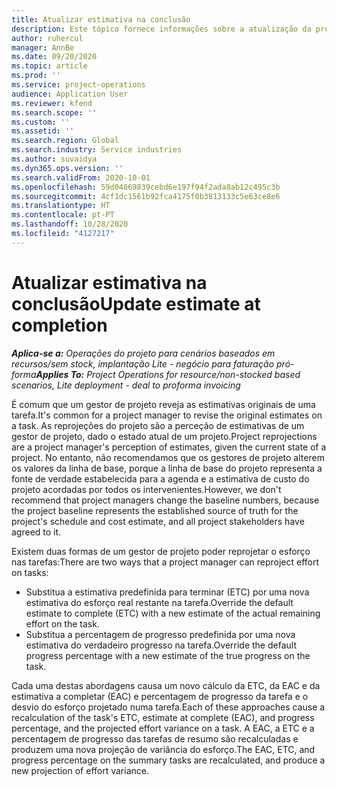 ```yaml
---
title: Atualizar estimativa na conclusão
description: Este tópico fornece informações sobre a atualização da projeção do esforço num projeto.
author: ruhercul
manager: AnnBe
ms.date: 09/20/2020
ms.topic: article
ms.prod: ''
ms.service: project-operations
audience: Application User
ms.reviewer: kfend
ms.search.scope: ''
ms.custom: ''
ms.assetid: ''
ms.search.region: Global
ms.search.industry: Service industries
ms.author: suvaidya
ms.dyn365.ops.version: ''
ms.search.validFrom: 2020-10-01
ms.openlocfilehash: 59d04869839cebd6e197f94f2ada8ab12c495c3b
ms.sourcegitcommit: 4cf1dc1561b92fca4175f0b3813133c5e63ce8e6
ms.translationtype: HT
ms.contentlocale: pt-PT
ms.lasthandoff: 10/28/2020
ms.locfileid: "4127217"
---
```

# <a name="update-estimate-at-completion"></a><span data-ttu-id="1c65d-103">Atualizar estimativa na conclusão</span><span class="sxs-lookup"><span data-stu-id="1c65d-103">Update estimate at completion</span></span>

<span data-ttu-id="1c65d-104">_**Aplica-se a:** Operações do projeto para cenários baseados em recursos/sem stock, implantação Lite - negócio para faturação pró-forma_</span><span class="sxs-lookup"><span data-stu-id="1c65d-104">_**Applies To:** Project Operations for resource/non-stocked based scenarios, Lite deployment - deal to proforma invoicing_</span></span>

<span data-ttu-id="1c65d-105">É comum que um gestor de projeto reveja as estimativas originais de uma tarefa.</span><span class="sxs-lookup"><span data-stu-id="1c65d-105">It's common for a project manager to revise the original estimates on a task.</span></span> <span data-ttu-id="1c65d-106">As reprojeções do projeto são a perceção de estimativas de um gestor de projeto, dado o estado atual de um projeto.</span><span class="sxs-lookup"><span data-stu-id="1c65d-106">Project reprojections are a project manager's perception of estimates, given the current state of a project.</span></span> <span data-ttu-id="1c65d-107">No entanto, não recomendamos que os gestores de projeto alterem os valores da linha de base, porque a linha de base do projeto representa a fonte de verdade estabelecida para a agenda e a estimativa de custo do projeto acordadas por todos os intervenientes.</span><span class="sxs-lookup"><span data-stu-id="1c65d-107">However, we don't recommend that project managers change the baseline numbers, because the project baseline represents the established source of truth for the project's schedule and cost estimate, and all project stakeholders have agreed to it.</span></span>

<span data-ttu-id="1c65d-108">Existem duas formas de um gestor de projeto poder reprojetar o esforço nas tarefas:</span><span class="sxs-lookup"><span data-stu-id="1c65d-108">There are two ways that a project manager can reproject effort on tasks:</span></span>

- <span data-ttu-id="1c65d-109">Substitua a estimativa predefinida para terminar (ETC) por uma nova estimativa do esforço real restante na tarefa.</span><span class="sxs-lookup"><span data-stu-id="1c65d-109">Override the default estimate to complete (ETC) with a new estimate of the actual remaining effort on the task.</span></span> 
- <span data-ttu-id="1c65d-110">Substitua a percentagem de progresso predefinida por uma nova estimativa do verdadeiro progresso na tarefa.</span><span class="sxs-lookup"><span data-stu-id="1c65d-110">Override the default progress percentage with a new estimate of the true progress on the task.</span></span>

<span data-ttu-id="1c65d-111">Cada uma destas abordagens causa um novo cálculo da ETC, da EAC e da estimativa a completar (EAC) e percentagem de progresso da tarefa e o desvio do esforço projetado numa tarefa.</span><span class="sxs-lookup"><span data-stu-id="1c65d-111">Each of these approaches cause a recalculation of the task's ETC, estimate at complete (EAC), and progress percentage, and the projected effort variance on a task.</span></span> <span data-ttu-id="1c65d-112">A EAC, a ETC e a percentagem de progresso das tarefas de resumo são recalculadas e produzem uma nova projeção de variância do esforço.</span><span class="sxs-lookup"><span data-stu-id="1c65d-112">The EAC, ETC, and progress percentage on the summary tasks are recalculated, and produce a new projection of effort variance.</span></span>
